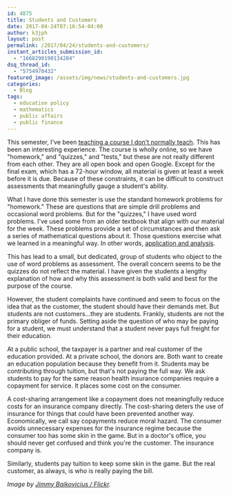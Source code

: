 ```yaml
---
id: 4875
title: Students and Customers
date: 2017-04-24T07:16:54-04:00
author: k3jph
layout: post
permalink: /2017/04/24/students-and-customers/
instant_articles_submission_id:
  - "1668290190134284"
dsq_thread_id:
  - "5754970432"
featured_image: /assets/img/news/students-and-customers.jpg
categories:
  - Blog
tags:
  - education policy
  - mathematics
  - public affairs
  - public finance
---
```

This semester, I've been [teaching a course I don't normally
teach](/2017/03/06/syllabus-intermediate-algebra/).
This has been an interesting experience.  The course is wholly
online, so we have "homework," and "quizzes," and "tests," but these
are not really different from each other.  They are all open book
and open Google.  Except for the final exam, which has a 72-hour
window, all material is given at least a week before it is due.
Because of these constraints, it can be difficult to construct
assessments that meaningfully gauge a student's ability.

What I have done this semester is use the standard homework problems
for "homework."  These are questions that are simple drill problems
and occasional word problems.  But for the "quizzes," I have used
word problems.  I've used some from an older textbook that align
with our material for the week.  These problems provide a set of
circumstances and then ask a series of mathematical questions about
it.  Those questions exercise what we learned in a meaningful way.
In other words, [application and
analysis](https://cft.vanderbilt.edu/guides-sub-pages/blooms-taxonomy/).

This has lead to a small, but dedicated, group of students who
object to the use of word problems as assessment.  The overall
concern seems to be the quizzes do not reflect the material.  I
have given the students a lengthy explanation of how and why this
assessment is both valid and best for the purpose of the course.

However, the student complaints have continued and seem to focus
on the idea that as the customer, the student should have their
demands met.  But students are not customers...they are students.
Frankly, students are not the primary obliger of funds.  Setting
aside the question of who may be paying for a student, we must
understand that a student never pays full freight for their education.

At a public school, the taxpayer is a partner and real customer of
the education provided.  At a private school, the donors are.  Both
want to create an education population because they benefit from
it.  Students may be contributing through tuition, but that's not
paying the full way.  We ask students to pay for the same reason
health insurance companies require a copayment for service.  It
places some cost on the consumer.

A cost-sharing arrangement like a copayment does not meaningfully
reduce costs for an insurance company directly.  The cost-sharing
deters the use of insurance for things that could have been prevented
another way.  Economically, we call say copayments reduce moral
hazard.  The consumer avoids unnecessary expenses for the insurance
regime because the consumer too has some skin in the game.  But in
a doctor's office, you should never get confused and think you're
the customer.  The insurance company is.

Similarly, students pay tuition to keep some skin in the game.  But
the real customer, as always, is who is really paying the bill.

_Image by [Jimmy Baikovicius /
Flickr](https://www.flickr.com/photos/jikatu/10685160723)._
